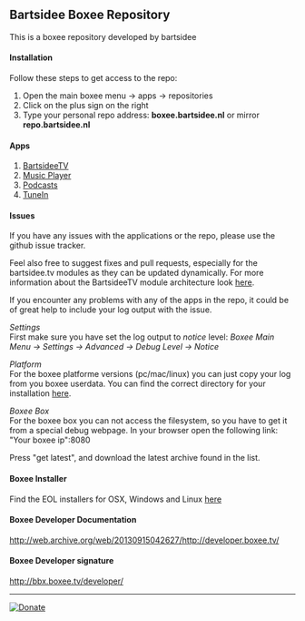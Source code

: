 ## Bartsidee Boxee Repository

This is a boxee repository developed by bartsidee

#### Installation
Follow these steps to get access to the repo:

1. Open the main boxee menu -> apps -> repositories
2. Click on the plus sign on the right
3. Type your personal repo address: **boxee.bartsidee.nl** or mirror **repo.bartsidee.nl**

#### Apps    
1. [BartsideeTV](https://github.com/bartsidee/bartsidee-boxee/wiki/BartsideeTv)
2. [Music Player](https://github.com/bartsidee/bartsidee-boxee/wiki/Music-Player)
3. [Podcasts](https://github.com/bartsidee/bartsidee-boxee/wiki/Podcasts)
4. [TuneIn](https://github.com/bartsidee/bartsidee-boxee/wiki/TuneIn)

#### Issues
If you have any issues with the applications or the repo, please use the github issue tracker.

Feel also free to suggest fixes and pull requests, especially for the bartsidee.tv modules as they can be updated dynamically. For more information about the BartsideeTV module architecture look [here](https://github.com/bartsidee/bartsidee-boxee/wiki/BartsideeTv-Modules).

If you encounter any problems with any of the apps in the repo, it could be of great help to include your log output with the issue. 

_Settings_    
First make sure you have set the log output to _notice_ level:
_Boxee Main Menu -> Settings -> Advanced -> Debug Level -> Notice_

_Platform_    
For the boxee platforme versions (pc/mac/linux) you can just copy your log from you boxee userdata. You can find the correct directory for your installation [here](http://support.boxee.tv/entries/44149-send-your-userdata-to-boxee-support).

_Boxee Box_    
For the boxee box you can not access the filesystem, so you have to get it from a special debug webpage. In your browser open the following link:    
"Your boxee ip":8080       
    
Press "get latest", and download the latest archive found in the list.

#### Boxee Installer
Find the EOL installers for OSX, Windows and Linux [here](https://github.com/bartsidee/boxee-packages/.)

#### Boxee Developer Documentation
http://web.archive.org/web/20130915042627/http://developer.boxee.tv/

#### Boxee Developer signature
http://bbx.boxee.tv/developer/

***

[![Donate](https://www.paypalobjects.com/en_GB/i/btn/btn_donate_LG.gif)](https://www.paypal.com/cgi-bin/webscr?cmd=_donations&business=info%40bartsidee%2enl)
